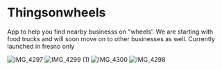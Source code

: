 # Thingsonwheels

App to help you find nearby businesss on "wheels'. We are starting with food trucks and will soon move on to other businesses as well. Currently launched in fresno only




![IMG_4297](https://github.com/HarshMohanSason/Thingsonwheels/assets/80195000/769dd876-c6d2-49a2-b7ab-be91ff6ca2b6)
![IMG_4299 (1)](https://github.com/HarshMohanSason/Thingsonwheels/assets/80195000/92174f40-bfa0-406a-a3cc-b50b8652d1ee)
![IMG_4300](https://github.com/HarshMohanSason/Thingsonwheels/assets/80195000/30e71f8a-d3b2-4a76-90a4-c81b2d2d0d47)
![IMG_4298](https://github.com/HarshMohanSason/Thingsonwheels/assets/80195000/97ee5aea-52f9-45c9-8739-f65fb69bee6b)
